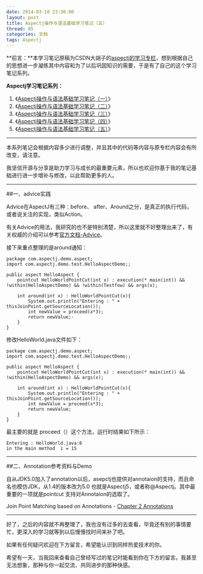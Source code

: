 ```yaml
---
date: 2014-03-18 23:30:00
layout: post
title: Aspectj操作与语法基础学习笔记（五）
thread: 85
categories: 文档
tags: Aspectj
---
```


**前言：**本学习笔记原稿为CSDN大胡子的[aspectj的学习专栏](http://my.csdn.net/zl3450341)，想到根据自己的思想进一步凝练其中内容和为了以后巩固知识的需要，于是有了自己的这个学习笔记系列。

**Aspectj学习笔记系列：**

1. 《[Aspectj操作与语法基础学习笔记（一）](http://hijiangtao.github.io/2014/03/18/AspectjStudyNode1/)》
2. 《[Aspectj操作与语法基础学习笔记（二）](http://hijiangtao.github.io/2014/03/18/AspectjStudyNode2/)》
3. 《[Aspectj操作与语法基础学习笔记（三）](http://hijiangtao.github.io/2014/03/18/AspectjStudyNode3/)》 
4. 《[Aspectj操作与语法基础学习笔记（四）](http://hijiangtao.github.io/2014/03/18/AspectjStudyNode4/)》
5. 《[Aspectj操作与语法基础学习笔记（五）](http://hijiangtao.github.io/2014/03/18/AspectjStudyNode5/)》

----

本系列笔记会根据内容多少进行调整，并且其中的代码等内容与原专栏内容会有所改变，请注意。

我坚信开源与分享是助力学习与成长的最重要元素，所以也欢迎你基于我的笔记基础进行进一步增补与修改，以此帮助更多的人。

----

##一、advice实践

Advice在AspectJ有三种：before、 after、Around之分，是真正的执行代码，或者说关注的实现，类似Action。

有关Advice的用法，我研究的也不是特别清楚，所以这里就不好整理出来了，有关权威的介绍可以参考[官方文档-Advice](https://www.eclipse.org/aspectj/doc/next/progguide/semantics-advice.html)。

接下来重点整理的是around通知：

```
package com.aspectj.demo.aspect;
import com.aspectj.demo.test.HelloAspectDemo;;

public aspect HelloAspect {  
	pointcut HelloWorldPointCut(int x) : execution(* main(int)) && !within(HelloAspectDemo) && !within(Testfow) && args(x);  

	int around(int x) : HelloWorldPointCut(x){  
		System.out.println("Entering : " + thisJoinPoint.getSourceLocation());  
		int newValue = proceed(x*3);  
		return newValue;-
	}
}
```

修改HelloWorld.java文件如下：

```
package com.aspectj.demo.aspect;
import com.aspectj.demo.test.HelloAspectDemo;;

public aspect HelloAspect {  
	pointcut HelloWorldPointCut(int x) : execution(* main(int)) && !within(HelloAspectDemo) && args(x);  

	int around(int x) : HelloWorldPointCut(x){  
		System.out.println("Entering : " + thisJoinPoint.getSourceLocation());  
		int newValue = proceed(x*3);  
		return newValue;
	}    
}  
```

最主要的就是 proceed（）这个方法，运行时结果如下所示：

```
Entering : HelloWorld.java:6
in the main method  i = 15
```

----

##二、Annotation参考资料与Demo

自从JDK5.0加入了annotation以后，asepctj也提供对annotaion的支持，而且命名也模仿JDK，从1.4的版本改为5.0  也就是Aspectj5，或者称@Aspectj。其中最重要的一项就是pointcut  支持对Annotaion的选取了。

Join Point Matching based on Annotations - [Chapter 2 Annotations](http://www.eclipse.org/aspectj/doc/released/adk15notebook/annotations-pointcuts-and-advice.html)

----

好了，之后的内容就不再整理了，我也没有过多的去查看，毕竟还有别的事情要忙，更深入的学习就等到以后慢慢找时间来补了吧。

如果有任何疑问欢迎在下方留言，希望能认识到同样热爱技术的你。

希望有一天，当我回来查看自己曾经写过的笔记时能看到你在下方的留言。我甚至无法想象，那种与你一起交流、共同进步的那种快感。